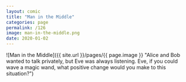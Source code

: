 ```yaml
---
layout: comic
title: "Man in the Middle"
categories: page
permalink: /126
image: man-in-the-middle.png
date: 2020-01-02
---
```


![Man in the Middle]({{ site.url }}/pages/{{ page.image }} "Alice and Bob wanted to talk privately, but Eve was always listening. Eve, if you could wave a magic wand, what positive change would you make to this situation?")
